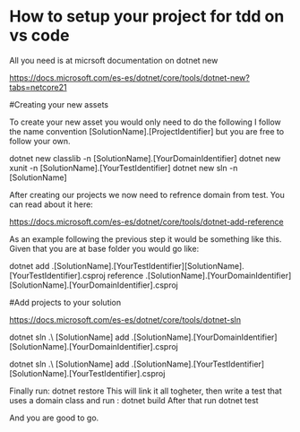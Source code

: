 # How to setup your project for tdd on vs code

All you need is at micrsoft documentation on dotnet new

https://docs.microsoft.com/es-es/dotnet/core/tools/dotnet-new?tabs=netcore21

#Creating your new assets

To create your new asset you would only need to do the following
I follow the name convention [SolutionName].[ProjectIdentifier] but you are free to follow your own.

dotnet new classlib -n [SolutionName].[YourDomainIdentifier]
dotnet new xunit -n [SolutionName].[YourTestIdentifier]
dotnet new sln -n [SolutionName]

After creating our projects we now need to refrence domain from test. You can read about it here:

https://docs.microsoft.com/es-es/dotnet/core/tools/dotnet-add-reference

As an example following the previous step it would be something like this. Given that you are at base folder you would go like:

dotnet add .\[SolutionName].[YourTestIdentifier]\[SolutionName].[YourTestIdentifier].csproj reference .\[SolutionName].[YourDomainIdentifier]\[SolutionName].[YourDomainIdentifier].csproj

#Add projects to your solution

https://docs.microsoft.com/es-es/dotnet/core/tools/dotnet-sln

dotnet sln .\ [SolutionName] add .\[SolutionName].[YourDomainIdentifier]\[SolutionName].[YourDomainIdentifier].csproj

dotnet sln .\ [SolutionName] add .\[SolutionName].[YourTestIdentifier]\[SolutionName].[YourTestIdentifier].csproj

Finally run:
dotnet restore
This will link it all togheter, then write a test that uses a domain class and run :
dotnet build
After that run
dotnet test

And you are good to go.
